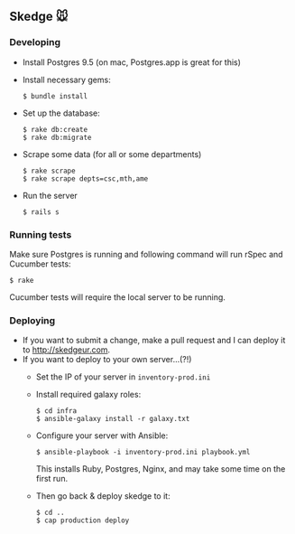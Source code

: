## Skedge :mouse:

### Developing

- Install Postgres 9.5 (on mac, Postgres.app is great for this)
- Install necessary gems:

  ```
  $ bundle install
  ```
- Set up the database:

  ```
  $ rake db:create
  $ rake db:migrate
  ```
- Scrape some data (for all or some departments)

  ```
  $ rake scrape
  $ rake scrape depts=csc,mth,ame
  ```
- Run the server

  ```
  $ rails s
  ```

### Running tests

Make sure Postgres is running and following command will run rSpec and Cucumber tests:

```
$ rake
```

Cucumber tests will require the local server to be running.

### Deploying

- If you want to submit a change, make a pull request and I can deploy it to http://skedgeur.com.
- If you want to deploy to your own server...(?!)
  - Set the IP of your server in `inventory-prod.ini`
  - Install required galaxy roles:
  
    ```
    $ cd infra
    $ ansible-galaxy install -r galaxy.txt
    ```
  - Configure your server with Ansible:
  
    ```
    $ ansible-playbook -i inventory-prod.ini playbook.yml
    ```
    This installs Ruby, Postgres, Nginx, and may take some time on the first run.
  - Then go back & deploy skedge to it:
  
    ```
    $ cd ..
    $ cap production deploy
    ```
